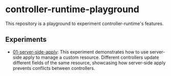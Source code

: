 # controller-runtime-playground

This repository is a playground to experiment controller-runtime's features.

## Experiments

- [01-server-side-apply](./01-server-side-apply): This experiment demonstrates how to use server-side apply to manage a custom resource. Different controllers update different fields of the same resource, showcasing how server-side apply prevents conflicts between controllers.

